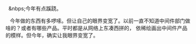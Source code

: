 &nbsp;&nbsp;&nbps;今年有点蹊跷。

&nbsp;&nbsp;&nbsp;今年做的东西有多啰嗦。但让自己的眼界变宽了。以前一直不知道中间件部门做啥的？或者有哪些产品。平时都是从网络上东凑西拼的，
依稀绘画出中间件产品的模样。但今年，确实让我眼界变宽了。
